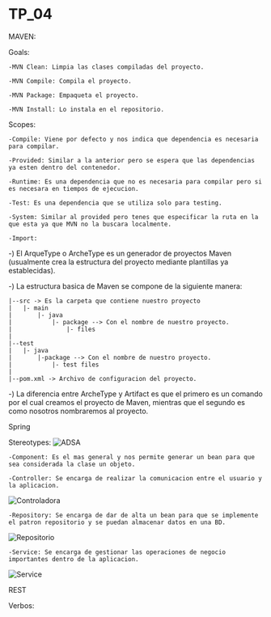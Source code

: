 # TP_04
MAVEN: 

  Goals:

    -MVN Clean: Limpia las clases compiladas del proyecto.

    -MVN Compile: Compila el proyecto.

    -MVN Package: Empaqueta el proyecto.

    -MVN Install: Lo instala en el repositorio.        
  
  Scopes:

    -Compile: Viene por defecto y nos indica que dependencia es necesaria para compilar.

    -Provided: Similar a la anterior pero se espera que las dependencias ya esten dentro del contenedor.

    -Runtime: Es una dependencia que no es necesaria para compilar pero si es necesara en tiempos de ejecucion.

    -Test: Es una dependencia que se utiliza solo para testing.

    -System: Similar al provided pero tenes que especificar la ruta en la que esta ya que MVN no la buscara localmente.

    -Import: 
    
  -) El ArqueType o ArcheType es un generador de proyectos Maven (usualmente crea la estructura del proyecto mediante plantillas ya establecidas).

  -) La estructura basica de Maven se compone de la siguiente manera:

    |--src -> Es la carpeta que contiene nuestro proyecto
    |   |- main
    |       |- java
    |           |- package --> Con el nombre de nuestro proyecto.
    |               |- files
    |
    |--test
    |   |- java
    |       |-package --> Con el nombre de nuestro proyecto.
    |           |- test files
    |
    |--pom.xml -> Archivo de configuracion del proyecto.

-) La diferencia entre ArcheType y Artifact es que el primero es un comando por el cual creamos el proyecto de Maven, mientras que el segundo es como nosotros nombraremos al proyecto.

Spring

  Stereotypes:
![ADSA](https://www.arquitecturajava.com/wp-content/uploads/SpringStereotypes.png)

    -Component: Es el mas general y nos permite generar un bean para que sea considerada la clase un objeto.
  
    -Controller: Se encarga de realizar la comunicacion entre el usuario y la aplicacion.
![Controladora](https://www.arquitecturajava.com/wp-content/uploads/SpringStereotypesController.png)    

    -Repository: Se encarga de dar de alta un bean para que se implemente el patron repositorio y se puedan almacenar datos en una BD.
![Repositorio](https://www.arquitecturajava.com/wp-content/uploads/SpringStereotypesRepository.png)

    -Service: Se encarga de gestionar las operaciones de negocio importantes dentro de la aplicacion.
![Service](https://www.arquitecturajava.com/wp-content/uploads/SpringStereotypesService.png)

REST
  
  Verbos:

